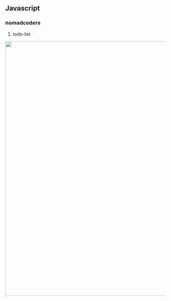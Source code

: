 ## Javascript

### nomadcoders
1. todo-list
<img src="https://user-images.githubusercontent.com/91260543/158326844-080af03a-8c4c-446b-9f00-5b77fb336138.jpg" width="800px">
